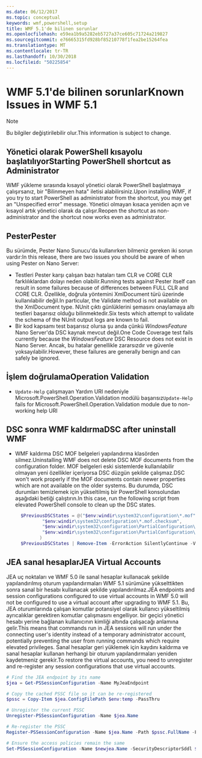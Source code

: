 ```yaml
---
ms.date: 06/12/2017
ms.topic: conceptual
keywords: wmf,powershell,setup
title: WMF 5.1'de bilinen sorunlar
ms.openlocfilehash: e59ea1b9a5282eb5727a37ce605c71724a219827
ms.sourcegitcommit: e76665315fd928bf85210778f1fea2be15264fea
ms.translationtype: MT
ms.contentlocale: tr-TR
ms.lasthandoff: 10/30/2018
ms.locfileid: "50225854"
---
```

# <a name="known-issues-in-wmf-51"></a><span data-ttu-id="5e117-103">WMF 5.1'de bilinen sorunlar</span><span class="sxs-lookup"><span data-stu-id="5e117-103">Known Issues in WMF 5.1</span></span>

> [!Note]
> <span data-ttu-id="5e117-104">Bu bilgiler değiştirilebilir olur.</span><span class="sxs-lookup"><span data-stu-id="5e117-104">This information is subject to change.</span></span>

## <a name="starting-powershell-shortcut-as-administrator"></a><span data-ttu-id="5e117-105">Yönetici olarak PowerShell kısayolu başlatılıyor</span><span class="sxs-lookup"><span data-stu-id="5e117-105">Starting PowerShell shortcut as Administrator</span></span>

<span data-ttu-id="5e117-106">WMF yükleme sırasında kısayol yönetici olarak PowerShell başlatmaya çalışırsanız, bir "Bilinmeyen hata" iletisi alabilirsiniz.</span><span class="sxs-lookup"><span data-stu-id="5e117-106">Upon installing WMF, if you try to start PowerShell as administrator from the shortcut, you may get an "Unspecified error" message.</span></span>
<span data-ttu-id="5e117-107">Yönetici olmayan kısaca yeniden açın ve kısayol artık yönetici olarak da çalışır.</span><span class="sxs-lookup"><span data-stu-id="5e117-107">Reopen the shortcut as non-administrator and the shortcut now works even as administrator.</span></span>

## <a name="pester"></a><span data-ttu-id="5e117-108">Pester</span><span class="sxs-lookup"><span data-stu-id="5e117-108">Pester</span></span>

<span data-ttu-id="5e117-109">Bu sürümde, Pester Nano Sunucu'da kullanırken bilmeniz gereken iki sorun vardır:</span><span class="sxs-lookup"><span data-stu-id="5e117-109">In this release, there are two issues you should be aware of when using Pester on Nano Server:</span></span>

- <span data-ttu-id="5e117-110">Testleri Pester karşı çalışan bazı hataları tam CLR ve CORE CLR farklılıklardan dolayı neden olabilir.</span><span class="sxs-lookup"><span data-stu-id="5e117-110">Running tests against Pester itself can result in some failures because of differences between FULL CLR and CORE CLR.</span></span> <span data-ttu-id="5e117-111">Özellikle, doğrula yöntemini XmlDocument türü üzerinde kullanılabilir değil.</span><span class="sxs-lookup"><span data-stu-id="5e117-111">In particular, the Validate method is not available on the XmlDocument type.</span></span> <span data-ttu-id="5e117-112">NUnit çıktı günlüklerini şemasını onaylamaya altı testleri başarısız olduğu bilinmektedir.</span><span class="sxs-lookup"><span data-stu-id="5e117-112">Six tests which attempt to validate the schema of the NUnit output logs are known to fail.</span></span>
- <span data-ttu-id="5e117-113">Bir kod kapsamı test başarısız olursa şu anda çünkü *WindowsFeature* Nano Server'da DSC kaynak mevcut değil.</span><span class="sxs-lookup"><span data-stu-id="5e117-113">One Code Coverage test fails currently because the *WindowsFeature* DSC Resource does not exist in Nano Server.</span></span> <span data-ttu-id="5e117-114">Ancak, bu hatalar genellikle zararsızdır ve güvenle yoksayılabilir.</span><span class="sxs-lookup"><span data-stu-id="5e117-114">However, these failures are generally benign and can safely be ignored.</span></span>

## <a name="operation-validation"></a><span data-ttu-id="5e117-115">İşlem doğrulama</span><span class="sxs-lookup"><span data-stu-id="5e117-115">Operation Validation</span></span>

- <span data-ttu-id="5e117-116">`Update-Help` çalışmayan Yardım URI nedeniyle Microsoft.PowerShell.Operation.Validation modülü başarısız</span><span class="sxs-lookup"><span data-stu-id="5e117-116">`Update-Help` fails for Microsoft.PowerShell.Operation.Validation module due to non-working help URI</span></span>

## <a name="dsc-after-uninstall-wmf"></a><span data-ttu-id="5e117-117">DSC sonra WMF kaldırma</span><span class="sxs-lookup"><span data-stu-id="5e117-117">DSC after uninstall WMF</span></span>

- <span data-ttu-id="5e117-118">WMF kaldırma DSC MOF belgeleri yapılandırma klasörden silmez.</span><span class="sxs-lookup"><span data-stu-id="5e117-118">Uninstalling WMF does not delete DSC MOF documents from the configuration folder.</span></span> <span data-ttu-id="5e117-119">MOF belgeleri eski sistemlerde kullanılabilir olmayan yeni özellikler içeriyorsa DSC düzgün şekilde çalışmaz.</span><span class="sxs-lookup"><span data-stu-id="5e117-119">DSC won't work properly if the MOF documents contain newer properties which are not available on the older systems.</span></span> <span data-ttu-id="5e117-120">Bu durumda, DSC durumları temizlemek için yükseltilmiş bir PowerShell konsolundan aşağıdaki betiği çalıştırın.</span><span class="sxs-lookup"><span data-stu-id="5e117-120">In this case, run the following script from elevated PowerShell console to clean up the DSC states.</span></span>

  ```powershell
    $PreviousDSCStates = @("$env:windir\system32\configuration\*.mof",
            "$env:windir\system32\configuration\*.mof.checksum",
            "$env:windir\system32\configuration\PartialConfiguration\*.mof",
            "$env:windir\system32\configuration\PartialConfiguration\*.mof.checksum"
           )
    $PreviousDSCStates | Remove-Item -ErrorAction SilentlyContinue -Verbose
  ```

## <a name="jea-virtual-accounts"></a><span data-ttu-id="5e117-121">JEA sanal hesaplar</span><span class="sxs-lookup"><span data-stu-id="5e117-121">JEA Virtual Accounts</span></span>

<span data-ttu-id="5e117-122">JEA uç noktaları ve WMF 5.0 ile sanal hesaplar kullanacak şekilde yapılandırılmış oturum yapılandırmaları WMF 5.1 sürümüne yükselttikten sonra sanal bir hesabı kullanacak şekilde yapılandırılmaz.</span><span class="sxs-lookup"><span data-stu-id="5e117-122">JEA endpoints and session configurations configured to use virtual accounts in WMF 5.0 will not be configured to use a virtual account after upgrading to WMF 5.1.</span></span>
<span data-ttu-id="5e117-123">Bu, JEA oturumlarında çalışan komutlar potansiyel olarak kullanıcı yükseltilmiş ayrıcalıklar gerektiren komutlar çalışmasını engelliyor. bir geçici yönetici hesabı yerine bağlanan kullanıcının kimliği altında çalışacağı anlamına gelir.</span><span class="sxs-lookup"><span data-stu-id="5e117-123">This means that commands run in JEA sessions will run under the connecting user's identity instead of a temporary administrator account, potentially preventing the user from running commands which require elevated privileges.</span></span>
<span data-ttu-id="5e117-124">Sanal hesaplar geri yüklemek için kaydını kaldırma ve sanal hesaplar kullanan herhangi bir oturum yapılandırmaları yeniden kaydetmeniz gerekir.</span><span class="sxs-lookup"><span data-stu-id="5e117-124">To restore the virtual accounts, you need to unregister and re-register any session configurations that use virtual accounts.</span></span>

```powershell
# Find the JEA endpoint by its name
$jea = Get-PSSessionConfiguration -Name MyJeaEndpoint

# Copy the cached PSSC file so it can be re-registered
$pssc = Copy-Item $jea.ConfigFilePath $env:temp -PassThru

# Unregister the current PSSC
Unregister-PSSessionConfiguration -Name $jea.Name

# Re-register the PSSC
Register-PSSessionConfiguration -Name $jea.Name -Path $pssc.FullName -Force

# Ensure the access policies remain the same
Set-PSSessionConfiguration -Name $newjea.Name -SecurityDescriptorSddl $jea.SecurityDescriptorSddl
```